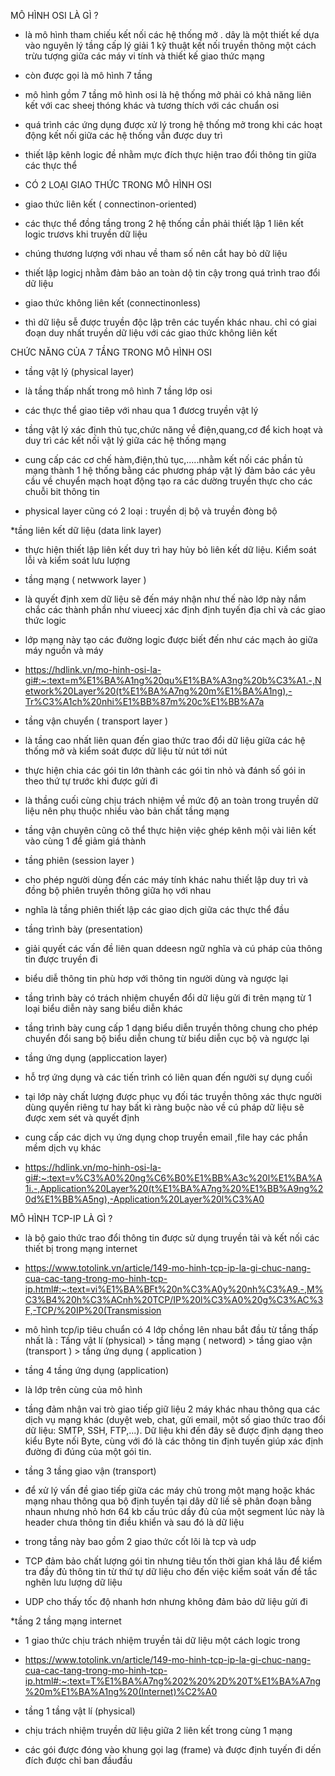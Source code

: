 MÔ HÌNH OSI LÀ GÌ ?
* là mô hình tham chiếu kết nối các hệ thống mở . dây là một thiết kế dựa vào nguyên lý tầng cấp lý giải 1 kỹ thuật kết nối truyền thông một cách trừu tượng giữa các máy vi tính và thiết kế giao thức mạng
* còn được gọi là mô hình 7 tầng
* mô hình gồm 7 tầng mô hình osi là hệ thống mở phải có khả năng liên kết với cac sheej thóng khác và tương thích với các chuẩn osi
*  quá trình các ứng dụng được xử lý trong hệ thống mở trong khi các hoạt động kết nối giữa các hệ thống vẫn được duy trì
*  thiết lập kênh logic đề nhằm mực đích thực hiện trao đổi thông tin giữa các thực thể

*  CÓ 2 LOẠI GIAO THỨC TRONG MÔ HÌNH OSI
*  giao thức liên kết ( connectinon-oriented)
*  các thực thể đồng tầng trong 2 hệ thống cần phải thiết lập 1 liên kết logic trươvs khi truyền dữ liệu
*  chúng thương lượng với nhau về tham số nên cắt hay bỏ dữ liệu
*  thiết lập logicj nhằm đảm bảo an toàn dộ tin cậy trong quá trình trao đổi dữ liệu
*  giao thức không liên kết (connectinonless)
*  thì dữ liệu sễ được truyền độc lập trên các tuyến khác nhau. chỉ có giai đoạn duy nhất truyền dữ liệu với các giao thức không liên kết

CHỨC NĂNG CỦA 7 TẦNG TRONG MÔ HÌNH OSI

* tầng vật lý (physical layer)
* là tầng thấp nhất trong mô hình 7 tầng lớp osi
* các thực thể giao tiêp với nhau  qua 1 đươcg truyền vật lý
* tầng vật lý xác định thủ tục,chức năng về điện,quang,cơ để kich hoạt và duy trì các kết nối vật lý giữa các hệ thống mạng
* cung cấp các cơ chế hàm,điện,thủ tục,.....nhằm kết nối các phần tủ mạng thành 1 hệ thống bằng các phương pháp vật lý đảm bảo các yêu cầu về chuyển mạch hoạt động tạo ra các dường truyền thực cho các chuỗi bit thông tin

* physical layer cũng có 2 loại : truyền dị bộ và truyền đòng bộ

*tầng liên kết dữ liệu (data link layer)
* thực hiện thiết lập liên kết duy trì hay hủy bỏ liên kết dữ liệu. Kiểm soát lỗi và kiểm soát lưu lượng

* tầng mạng ( netwwork layer )
* là quyết định xem dữ liệu sẽ đến máy nhận như thế nào lớp này nắm chắc các thành phần như viueecj xác định định tuyến địa chỉ và các giao thức logic
* lớp mạng này tạo các đường logic được biết đến như các mạch ảo giữa máy nguồn và máy 
* https://hdlink.vn/mo-hinh-osi-la-gi#:~:text=m%E1%BA%A1ng%20qu%E1%BA%A3ng%20b%C3%A1.-,Network%20Layer%20(t%E1%BA%A7ng%20m%E1%BA%A1ng),-Tr%C3%A1ch%20nhi%E1%BB%87m%20c%E1%BB%A7a

* tầng vận chuyển ( transport layer )
* là tầng cao nhất liên quan đến giao thức trao đổi dữ liệu giữa các hệ thống mở và kiểm soát được dữ liệu từ nút tới nút
* thực hiện chia các gói tin lớn thành các gói tin nhỏ và đánh số gói in theo thứ tự trước khi được gửi đi
* là thầng cuối cùng  chịu trách nhiệm về mức độ an toàn trong truyền dữ liệu nên phụ thuộc nhiều vào bản chất tầng mạng
* tầng vận chuyên cũng cõ thể thực hiện việc ghép kênh mội vài liên kết vào cùng 1 để giảm giá thành

* tầng phiên (session layer )
* cho phép người dùng đến các máy tính khác nahu thiết lập duy trì và đồng bộ phiên truyền thông giữa họ với nhau
* nghĩa là tầng phiên thiết lập các giao dịch giữa các thực thể đầu

* tầng trình bày (presentation)
* giải quyết các vấn đề liên quan ddeesn ngữ nghĩa và cú pháp của thông tin được truyền đi
* biểu diễ thông tin phù hơp với thông tin người dùng và ngược lại
* tầng trình bày có trách nhiệm chuyển đổi dữ liệu  gửi đi trên mạng từ 1 loại biểu diễn này sang biểu diễn khác
* tầng trình bày cung cấp 1 dạng biểu diễn truyền thông chung cho phép chuyển đổi sang bộ biểu diễn chung từ biểu diễn cục bộ và ngược lại

* tầng ứng dụng (appliccation layer)
* hỗ trợ ứng dụng và các tiến trình  có liên quan đến người sự dụng cuối
* tại lớp này chất lượng được phục vụ đối tác truyền thông xác thực người dùng quyền riêng tư hay bất kì ràng buộc nào về cú pháp dữ liệu sẽ được xem sét và quyết định
* cung cấp các dịch vụ ứng dụng chop truyền email ,file hay các phần mềm dịch vụ khác
* https://hdlink.vn/mo-hinh-osi-la-gi#:~:text=v%C3%A0%20ng%C6%B0%E1%BB%A3c%20l%E1%BA%A1i.-,Application%20Layer%20(t%E1%BA%A7ng%20%E1%BB%A9ng%20d%E1%BB%A5ng),-Application%20Layer%20l%C3%A0




MÔ HÌNH TCP-IP LÀ GÌ ?
* là bộ gaio thức trao đổi thông tin được sử dụng truyền tải và kết nối các thiết bị trong mạng internet
* https://www.totolink.vn/article/149-mo-hinh-tcp-ip-la-gi-chuc-nang-cua-cac-tang-trong-mo-hinh-tcp-ip.html#:~:text=vi%E1%BA%BFt%20n%C3%A0y%20nh%C3%A9.-,M%C3%B4%20h%C3%ACnh%20TCP/IP%20l%C3%A0%20g%C3%AC%3F,-TCP/%20IP%20(Transmission

* mô hình tcp/ip tiêu chuẩn có 4 lớp chồng lên nhau bắt đầu từ tầng thấp nhất là : Tầng vật lí (physical) > tầng mạng ( netword) > tầng giao vận (transport ) > tầng ứng dụng ( application )

* tầng 4 tầng ứng dụng (application)
* là lớp trên cùng của mô hình
* tầng đảm nhận vai trò giao tiếp giữ liệu 2 máy khác nhau thông qua các dịch vụ mạng khác (duyệt web, chat, gửi email, một số giao thức trao đổi dữ liệu: SMTP, SSH, FTP,...). Dữ liệu khi đến đây sẽ được định dạng theo kiểu Byte nối Byte, cùng với đó là các thông tin định tuyến giúp xác định đường đi đúng của một gói tin.

* tầng 3 tầng giao vận (transport)
* để xử lý vấn đề giao tiếp giữa các máy chủ trong một mạng hoặc khác mạng nhau thông qua bộ định tuyến tại dây dữ liế sẽ phân đoạn bằng nhaun nhưng nhỏ hơn 64 kb cấu trúc dầy đủ của một segment lúc này là header chưa thông tin điều khiển và sau đó là dữ liệu
* trong tầng này bao gồm 2 giao thức cốt lõi là tcp và udp
* TCP đảm bảo chất lượng gói tin nhưng tiêu tốn thời gian khá lâu để kiểm tra đầy đủ thông tin từ thứ tự dữ liệu cho đến việc kiểm soát vấn đề tắc nghẽn lưu lượng dữ liệu
* UDP cho thấy tốc độ nhanh hơn nhưng không đảm bảo dữ liệu gửi đi

*tầng 2 tầng mạng internet
* 1 giao thức chịu trách nhiệm truyền tải dữ liệu một cách logic trong 

* https://www.totolink.vn/article/149-mo-hinh-tcp-ip-la-gi-chuc-nang-cua-cac-tang-trong-mo-hinh-tcp-ip.html#:~:text=T%E1%BA%A7ng%202%20%2D%20T%E1%BA%A7ng%20m%E1%BA%A1ng%20(Internet)%C2%A0

* tầng 1 tầng vật lí (physical)
* chịu trách nhiệm  truyền dữ liệu giữa 2 liên kết trong cùng 1 mạng
* các gói được đóng vào khung gọi lag (frame) và được định tuyến đi dến đích được chỉ ban đầuđầu




